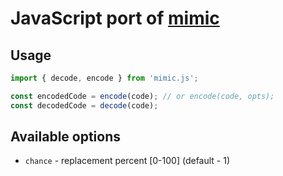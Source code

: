 # JavaScript port of [mimic](https://github.com/reinderien/mimic)

## Usage

```js
import { decode, encode } from 'mimic.js';

const encodedCode = encode(code); // or encode(code, opts);
const decodedCode = decode(code);
```

## Available options

- `chance` - replacement percent [0-100] (default - 1)
